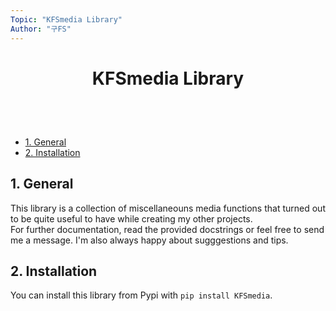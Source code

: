 ```yaml
---
Topic: "KFSmedia Library"
Author: "구FS"
---
```

<link href="./doc_templates/md_style.css" rel="stylesheet"></link>
<body>

# <p style="text-align: center;">KFSmedia Library</p>
<br>
<br>

- [1. General](#1-general)
- [2. Installation](#2-installation)

## 1. General

This library is a collection of miscellaneouns media functions that turned out to be quite useful to have while creating my other projects.  
For further documentation, read the provided docstrings or feel free to send me a message. I'm also always happy about sugggestions and tips.

## 2. Installation

You can install this library from Pypi with `pip install KFSmedia`.

</body>